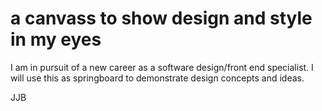 # a canvass to show design and style in my eyes

I am in pursuit of a new career as a software design/front end specialist. I will use this as springboard to demonstrate design concepts and ideas. 

JJB
